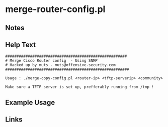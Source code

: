 # merge-router-config.pl

Notes
-------

Help Text
-------
```
######################################################
# Merge Cisco Router config  - Using SNMP
# Hacked up by muts - muts@offensive-security.com
#######################################################

Usage : ./merge-copy-config.pl <router-ip> <tftp-serverip> <community> 

Make sure a TFTP server is set up, prefferably running from /tmp ! 

```

Example Usage
-------

Links
-------

